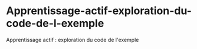 # Apprentissage-actif-exploration-du-code-de-l-exemple
Apprentissage actif : exploration du code de l'exemple
